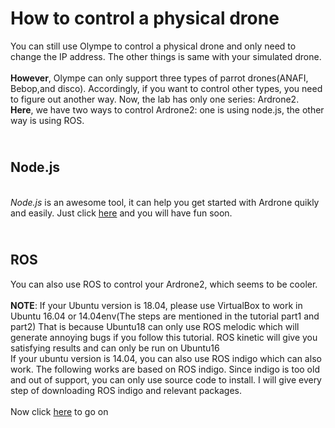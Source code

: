 How to control a physical drone
==============================
You can still use Olympe to control a physical drone and only need to change the IP address. The other things is same with your simulated drone.
<br>
<br> **However**, Olympe can only support three types of parrot drones(ANAFI, Bebop,and disco). Accordingly, if you want to control other types, you need to figure out another way.
Now, the lab has only one series: Ardrone2.
<br> **Here**, we have two ways to control Ardrone2: one is using node.js, the other way is using ROS.

<br> Node.js
----------------------
<br> _Node.js_ is an awesome tool, it can help you get started with Ardrone quikly and easily. Just click [here](https://github.com/Shicheng-Liu/parrot_PSU/tree/master/control%20a%20physical%20drone/Node.js) and you will have fun soon.

<br> ROS
------------
You can also use ROS to control your Ardrone2, which seems to be cooler. 
<br>
<br>  **NOTE**: If your Ubuntu version is 18.04, please use VirtualBox to work in Ubuntu 16.04 or 14.04env(The steps are mentioned in the tutorial part1 and part2)
That is because Ubuntu18 can only use ROS melodic which will generate annoying bugs if you follow this tutorial. ROS kinetic will give you satisfying results and can only be run 
on Ubuntu16
<br> If your ubuntu version is 14.04, you can also use ROS indigo which can also work. The following works are based on ROS indigo. Since indigo is too old and out of support, you can only use source code to install. I will give every step of downloading ROS indigo and relevant packages.
<br>
<br> Now click [here](https://github.com/Shicheng-Liu/parrot_PSU/blob/master/control%20a%20physical%20drone/indigo/README.md) to go on 
